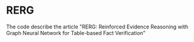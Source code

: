 # RERG
The code describe the article "RERG: Reinforced Evidence Reasoning with Graph
Neural Network for Table-based Fact Verification"

